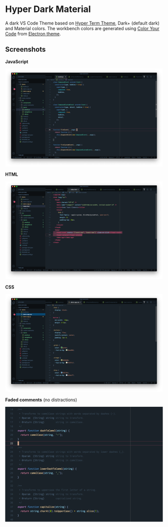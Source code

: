 # Hyper Dark Material

A dark VS Code Theme based on [Hyper Term Theme](https://marketplace.visualstudio.com/items?itemName=hsnazar.hyper-term-theme), Dark+ (default dark) and Material colors. The workbench colors are generated using [Color Your Code](https://color-your-code.firebaseapp.com/) from [Electron theme](https://marketplace.visualstudio.com/items?itemName=kuscamara.electron).

## Screenshots

**JavaScript**

![JavaScript syntax](images/javascript-syntax.png)

**HTML**

![HTML syntax](images/html-syntax.png)

**CSS**

![CSS syntax](images/css-syntax.png)

**Faded comments** (no distractions)

![Faded comments](images/faded-comments.png)
